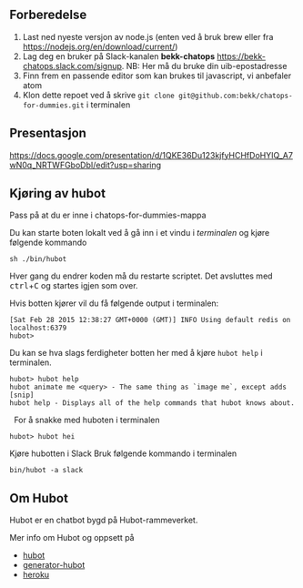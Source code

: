 ## Forberedelse

  1. Last ned nyeste versjon av node.js (enten ved å bruk brew eller fra https://nodejs.org/en/download/current/)
  2. Lag deg en bruker på Slack-kanalen __bekk-chatops__ https://bekk-chatops.slack.com/signup. NB: Her må du bruke din uib-epostadresse
  3. Finn frem en passende editor som kan brukes til javascript, vi anbefaler atom
  4. Klon dette repoet ved å skrive `git clone git@github.com:bekk/chatops-for-dummies.git` i terminalen

## Presentasjon 
https://docs.google.com/presentation/d/1QKE36Du123kjfyHCHfDoHYIQ_A7wN0q_NRTWFGboDbI/edit?usp=sharing

## Kjøring av hubot

Pass på at du er inne i chatops-for-dummies-mappa

Du kan starte boten lokalt ved å gå inn i et vindu i *terminalen* og kjøre følgende kommando 

    sh ./bin/hubot
    
Hver gang du endrer koden må du restarte scriptet. Det avsluttes med <kbd>ctrl</kbd>+<kbd>C</kbd> og startes igjen som over.

Hvis botten kjører vil du få følgende output i terminalen:

    [Sat Feb 28 2015 12:38:27 GMT+0000 (GMT)] INFO Using default redis on localhost:6379
    hubot>

Du kan se hva slags ferdigheter botten her med å kjøre `hubot help` i terminalen.

    hubot> hubot help
    hubot animate me <query> - The same thing as `image me`, except adds [snip]
    hubot help - Displays all of the help commands that hubot knows about.
   
For å snakke med huboten i terminalen
  
    hubot> hubot hei
    
Kjøre hubotten i Slack
Bruk følgende kommando i terminalen 

    bin/hubot -a slack
    
  
    
## Om Hubot

Hubot er en chatbot bygd på Hubot-rammeverket.

Mer info om Hubot og oppsett på

- [hubot](http://hubot.github.com)
- [generator-hubot](https://github.com/github/generator-hubot)
- [heroku](http://www.heroku.com)




